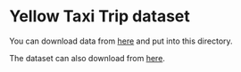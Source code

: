 # Yellow Taxi Trip dataset

You can download data from [here](https://drive.google.com/drive/folders/12_wiQL8B2T3CFLkToXTfkmoV7SghdcCw?usp=sharing) and put into this directory.

The dataset can also download from [here](https://www.nyc.gov/site/tlc/about/tlc-trip-record-data.page).
